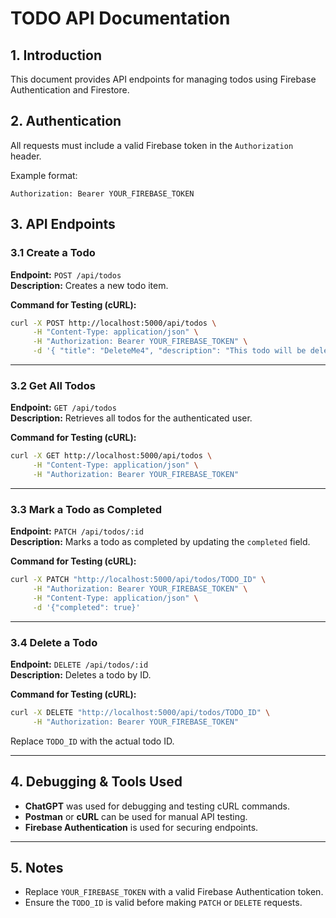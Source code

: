 # TODO API Documentation

## 1. Introduction
This document provides API endpoints for managing todos using Firebase Authentication and Firestore.

## 2. Authentication
All requests must include a valid Firebase token in the `Authorization` header.

Example format:
```
Authorization: Bearer YOUR_FIREBASE_TOKEN
```

## 3. API Endpoints

### 3.1 Create a Todo
**Endpoint:** `POST /api/todos`  
**Description:** Creates a new todo item.  

**Command for Testing (cURL):**
```sh
curl -X POST http://localhost:5000/api/todos \
     -H "Content-Type: application/json" \
     -H "Authorization: Bearer YOUR_FIREBASE_TOKEN" \
     -d '{ "title": "DeleteMe4", "description": "This todo will be deleted4" }'
```

---

### 3.2 Get All Todos
**Endpoint:** `GET /api/todos`  
**Description:** Retrieves all todos for the authenticated user.  

**Command for Testing (cURL):**
```sh
curl -X GET http://localhost:5000/api/todos \
     -H "Content-Type: application/json" \
     -H "Authorization: Bearer YOUR_FIREBASE_TOKEN"
```

---

### 3.3 Mark a Todo as Completed
**Endpoint:** `PATCH /api/todos/:id`  
**Description:** Marks a todo as completed by updating the `completed` field.  

**Command for Testing (cURL):**
```sh
curl -X PATCH "http://localhost:5000/api/todos/TODO_ID" \
     -H "Authorization: Bearer YOUR_FIREBASE_TOKEN" \
     -H "Content-Type: application/json" \
     -d '{"completed": true}'
```

---

### 3.4 Delete a Todo
**Endpoint:** `DELETE /api/todos/:id`  
**Description:** Deletes a todo by ID.  

**Command for Testing (cURL):**
```sh
curl -X DELETE "http://localhost:5000/api/todos/TODO_ID" \
     -H "Authorization: Bearer YOUR_FIREBASE_TOKEN"
```
Replace `TODO_ID` with the actual todo ID.

---

## 4. Debugging & Tools Used
- **ChatGPT** was used for debugging and testing cURL commands.
- **Postman** or **cURL** can be used for manual API testing.
- **Firebase Authentication** is used for securing endpoints.

---

## 5. Notes
- Replace `YOUR_FIREBASE_TOKEN` with a valid Firebase Authentication token.
- Ensure the `TODO_ID` is valid before making `PATCH` or `DELETE` requests.
